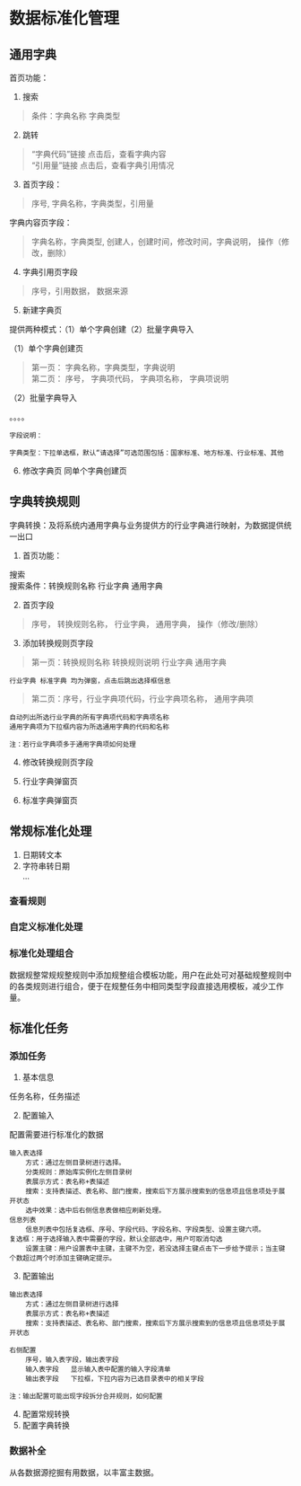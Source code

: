 # 数据标准化管理
## 通用字典
首页功能：  
1. 搜索  
>条件：字典名称 字典类型 

2. 跳转  
>“字典代码”链接	点击后，查看字典内容  
>“引用量”链接	点击后，查看字典引用情况


3. 首页字段：
>序号, 字典名称，字典类型，引用量

字典内容页字段：  
>字典名称，字典类型, 创建人，创建时间，修改时间，字典说明， 操作（修改，删除）

4. 字典引用页字段
> 序号，引用数据， 数据来源

5. 新建字典页

提供两种模式：（1）单个字典创建（2）批量字典导入

（1）单个字典创建页

> 第一页：
> 字典名称，字典类型，字典说明            
> 第二页：
> 序号， 字典项代码， 字典项名称， 字典项说明

（2）批量字典导入

。。。。

```
字段说明：

字典类型：下拉单选框，默认“请选择”可选范围包括：国家标准、地方标准、行业标准、其他
```

6. 修改字典页
同单个字典创建页


## 字典转换规则
字典转换：及将系统内通用字典与业务提供方的行业字典进行映射，为数据提供统一出口

1. 首页功能：

搜索  
搜索条件：转换规则名称 行业字典 通用字典

2. 首页字段
> 序号， 转换规则名称， 行业字典， 通用字典， 操作（修改/删除）

3. 添加转换规则页字段

>第一页：转换规则名称 转换规则说明 行业字典 通用字典
```
行业字典 标准字典 均为弹窗，点击后跳出选择框信息
```
>第二页：序号，行业字典项代码，行业字典项名称， 通用字典项
```
自动列出所选行业字典的所有字典项代码和字典项名称
通用字典项为下拉框内容为所选通用字典的代码和名称

注：若行业字典项多于通用字典项如何处理
```

4. 修改转换规则页字段

5. 行业字典弹窗页

6. 标准字典弹窗页



## 常规标准化处理
1. 日期转文本
2. 字符串转日期  
...


### 查看规则
### 自定义标准化处理
### 标准化处理组合
数据规整常规规整规则中添加规整组合模板功能，用户在此处可对基础规整规则中的各类规则进行组合，便于在规整任务中相同类型字段直接选用模板，减少工作量。


## 标准化任务
### 添加任务
1. 基本信息

任务名称，任务描述

2. 配置输入

配置需要进行标准化的数据
```
输入表选择  
    方式：通过左侧目录树进行选择。
    分类规则：原始库实例化左侧目录树
    表展示方式：表名称+表描述
    搜索：支持表描述、表名称、部门搜索，搜索后下方展示搜索到的信息项且信息项处于展开状态
    选中效果：选中后右侧信息表做相应刷新处理。
信息列表
    信息列表中包括复选框、序号、字段代码、字段名称、字段类型、设置主键六项。
复选框：用于选择输入表中需要的字段，默认全部选中，用户可取消勾选
    设置主键：用户设置表中主键，主键不为空，若没选择主键点击下一步给予提示；当主键个数超过两个时添加主键确定提示。
```

3. 配置输出
```
输出表选择
    方式：通过左侧目录树进行选择
    表展示方式：表名称+表描述
    搜索：支持表描述、表名称、部门搜索，搜索后下方展示搜索到的信息项且信息项处于展开状态

右侧配置
    序号，输入表字段，输出表字段
    输入表字段	显示输入表中配置的输入字段清单
    输出表字段	下拉框，下拉内容为已选目录表中的相关字段

注：输出配置可能出现字段拆分合并规则，如何配置
```

4. 配置常规转换
5. 配置字典转换

### 数据补全
从各数据源挖掘有用数据，以丰富主数据。
